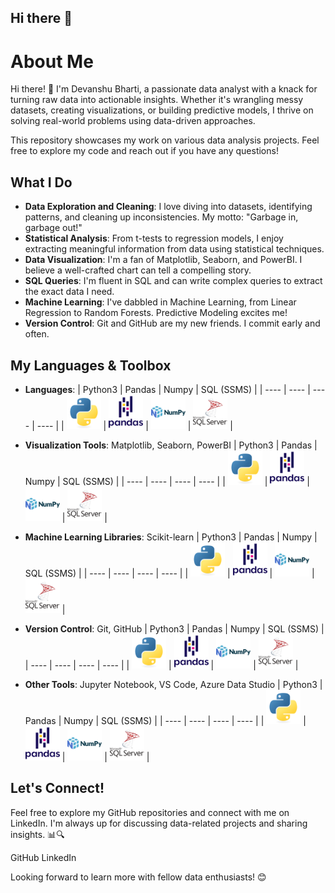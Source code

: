 ## Hi there 👋

<!--
**devan-b46/devan-b46** is a ✨ _special_ ✨ repository because its `README.md` (this file) appears on your GitHub profile.

Here are some ideas to get you started:

- 🔭 I’m currently working on ...
- 🌱 I’m currently learning ...
- 👯 I’m looking to collaborate on ...
- 🤔 I’m looking for help with ...
- 💬 Ask me about ...
- 📫 How to reach me: ...
- 😄 Pronouns: ...
- ⚡ Fun fact: ...
-->


# About Me

Hi there! 👋 I'm Devanshu Bharti, a passionate data analyst with a knack for turning raw data into actionable insights. 
Whether it's wrangling messy datasets, creating visualizations, or building predictive models, I thrive on solving real-world problems using data-driven approaches.

This repository showcases my work on various data analysis projects. Feel free to explore my code and reach out if you have any questions!

## What I Do

- **Data Exploration and Cleaning**: I love diving into datasets, identifying patterns, and cleaning up inconsistencies. My motto: "Garbage in, garbage out!"
- **Statistical Analysis**: From t-tests to regression models, I enjoy extracting meaningful information from data using statistical techniques.
- **Data Visualization**: I'm a fan of  Matplotlib, Seaborn, and PowerBI. I believe a well-crafted chart can tell a compelling story.
- **SQL Queries**: I'm fluent in SQL and can write complex queries to extract the exact data I need.
- **Machine Learning**: I've dabbled in Machine Learning, from Linear Regression to Random Forests. Predictive Modeling excites me!
- **Version Control**: Git and GitHub are my new friends. I commit early and often.

## My Languages & Toolbox
- **Languages**:
  | Python3 | Pandas | Numpy | SQL (SSMS) |
  | ---- | ---- | ---- | ---- |
  | <img src="https://github.com/devicons/devicon/blob/6910f0503efdd315c8f9b858234310c06e04d9c0/icons/python/python-original.svg" title="Python" width=55 height=55 /> | <img src="https://github.com/devicons/devicon/blob/6910f0503efdd315c8f9b858234310c06e04d9c0/icons/pandas/pandas-original-wordmark.svg" title="Pandas" width=55 height=55 /> | <img src="https://github.com/devicons/devicon/blob/6910f0503efdd315c8f9b858234310c06e04d9c0/icons/numpy/numpy-original-wordmark.svg" title="Numpy" width=55 height=55 /> | <img src="https://github.com/devicons/devicon/blob/6910f0503efdd315c8f9b858234310c06e04d9c0/icons/microsoftsqlserver/microsoftsqlserver-original-wordmark.svg" title="SQL" width=55 height=55 /> |




- **Visualization Tools**: Matplotlib, Seaborn, PowerBI
  | Python3 | Pandas | Numpy | SQL (SSMS) |
  | ---- | ---- | ---- | ---- |
  | <img src="https://github.com/devicons/devicon/blob/6910f0503efdd315c8f9b858234310c06e04d9c0/icons/python/python-original.svg" title="Python" width=55 height=55 /> | <img src="https://github.com/devicons/devicon/blob/6910f0503efdd315c8f9b858234310c06e04d9c0/icons/pandas/pandas-original-wordmark.svg" title="Pandas" width=55 height=55 /> | <img src="https://github.com/devicons/devicon/blob/6910f0503efdd315c8f9b858234310c06e04d9c0/icons/numpy/numpy-original-wordmark.svg" title="Numpy" width=55 height=55 /> | <img src="https://github.com/devicons/devicon/blob/6910f0503efdd315c8f9b858234310c06e04d9c0/icons/microsoftsqlserver/microsoftsqlserver-original-wordmark.svg" title="SQL" width=55 height=55 /> |
- **Machine Learning Libraries**: Scikit-learn
    | Python3 | Pandas | Numpy | SQL (SSMS) |
  | ---- | ---- | ---- | ---- |
  | <img src="https://github.com/devicons/devicon/blob/6910f0503efdd315c8f9b858234310c06e04d9c0/icons/python/python-original.svg" title="Python" width=55 height=55 /> | <img src="https://github.com/devicons/devicon/blob/6910f0503efdd315c8f9b858234310c06e04d9c0/icons/pandas/pandas-original-wordmark.svg" title="Pandas" width=55 height=55 /> | <img src="https://github.com/devicons/devicon/blob/6910f0503efdd315c8f9b858234310c06e04d9c0/icons/numpy/numpy-original-wordmark.svg" title="Numpy" width=55 height=55 /> | <img src="https://github.com/devicons/devicon/blob/6910f0503efdd315c8f9b858234310c06e04d9c0/icons/microsoftsqlserver/microsoftsqlserver-original-wordmark.svg" title="SQL" width=55 height=55 /> |
- **Version Control**: Git, GitHub
    | Python3 | Pandas | Numpy | SQL (SSMS) |
  | ---- | ---- | ---- | ---- |
  | <img src="https://github.com/devicons/devicon/blob/6910f0503efdd315c8f9b858234310c06e04d9c0/icons/python/python-original.svg" title="Python" width=55 height=55 /> | <img src="https://github.com/devicons/devicon/blob/6910f0503efdd315c8f9b858234310c06e04d9c0/icons/pandas/pandas-original-wordmark.svg" title="Pandas" width=55 height=55 /> | <img src="https://github.com/devicons/devicon/blob/6910f0503efdd315c8f9b858234310c06e04d9c0/icons/numpy/numpy-original-wordmark.svg" title="Numpy" width=55 height=55 /> | <img src="https://github.com/devicons/devicon/blob/6910f0503efdd315c8f9b858234310c06e04d9c0/icons/microsoftsqlserver/microsoftsqlserver-original-wordmark.svg" title="SQL" width=55 height=55 /> |
- **Other Tools**: Jupyter Notebook, VS Code, Azure Data Studio
    | Python3 | Pandas | Numpy | SQL (SSMS) |
  | ---- | ---- | ---- | ---- |
  | <img src="https://github.com/devicons/devicon/blob/6910f0503efdd315c8f9b858234310c06e04d9c0/icons/python/python-original.svg" title="Python" width=55 height=55 /> | <img src="https://github.com/devicons/devicon/blob/6910f0503efdd315c8f9b858234310c06e04d9c0/icons/pandas/pandas-original-wordmark.svg" title="Pandas" width=55 height=55 /> | <img src="https://github.com/devicons/devicon/blob/6910f0503efdd315c8f9b858234310c06e04d9c0/icons/numpy/numpy-original-wordmark.svg" title="Numpy" width=55 height=55 /> | <img src="https://github.com/devicons/devicon/blob/6910f0503efdd315c8f9b858234310c06e04d9c0/icons/microsoftsqlserver/microsoftsqlserver-original-wordmark.svg" title="SQL" width=55 height=55 /> |

## Let's Connect!

Feel free to explore my GitHub repositories and connect with me on LinkedIn. I'm always up for discussing data-related projects and sharing insights. 📊🔍

GitHub
LinkedIn

Looking forward to learn more with fellow data enthusiasts! 😊
